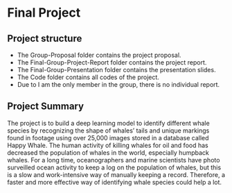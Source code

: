 # Final Project

## Project structure 
* The Group-Proposal folder contains the project proposal.
* The Final-Group-Project-Report folder contains the project report.
* The Final-Group-Presentation folder contains the presentation slides.
* The Code folder contains all codes of the project.
* Due to I am the only member in the group, there is no individual report.

## Project Summary
The project is to build a deep learning model to identify different whale species by recognizing the shape of whales’ tails and unique markings found in footage using over 25,000 images stored in a database called Happy Whale. The human activity of killing whales for oil and food has decreased the population of whales in the world, especially humpback whales. For a long time, oceanographers and marine scientists have photo surveilled ocean activity to keep a log on the population of whales, but this is a slow and work-intensive way of manually keeping a record. Therefore, a faster and more effective way of identifying whale species could help a lot. 
